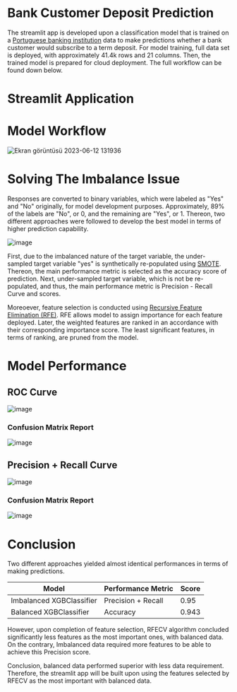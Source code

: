 # Bank Customer Deposit Prediction
 The streamlit app is developed upon a classification model that is trained on a [Portuguese banking institution](https://archive.ics.uci.edu/dataset/222/bank+marketing) data to make predictions whether a bank customer would subscribe to a term deposit. For model training, full data set is deployed, with approximately 41.4k rows and 21 columns. Then, the trained model is prepared for cloud deployment. The full workflow can be found down below.

# Streamlit Application



# Model Workflow


![Ekran görüntüsü 2023-06-12 131936](https://github.com/dfavenfre/customer_deposit_classifier/assets/118773869/1dbbd37d-72be-4066-b691-ee9316285c77)

# Solving The Imbalance Issue
 Responses are converted to binary variables, which were labeled as "Yes" and "No" originally, for model development purposes. Approximately, 89% of the labels are "No", or 0, and the remaining are "Yes", or 1. Thereon, two different approaches were followed to develop the best model in terms of higher prediction capability.
 
![image](https://github.com/dfavenfre/customer_deposit_classifier/assets/118773869/a115ce1f-9c88-47ce-a3de-9f862117adb6)

 First, due to the imbalanced nature of the target variable, the under-sampled target variable "yes" is synthetically re-populated using [SMOTE](https://imbalanced-learn.org/stable/references/generated/imblearn.over_sampling.SMOTE.html). Thereon, the main performance metric is selected as the accuracy score of prediction. Next, under-sampled target variable, which is not be re-populated, and thus, the main performance metric is Precision - Recall Curve and scores. 
 
 Moreoever, feature selection is conducted using [Recursive Feature Elimination (RFE)](https://scikit-learn.org/stable/modules/generated/sklearn.feature_selection.RFE.html). RFE allows model to assign importance for each feature deployed. Later, the weighted features are ranked in an accordance with their corresponding importance score. The least significant features, in terms of ranking, are pruned from the model.

# Model Performance
## ROC Curve
![image](https://github.com/dfavenfre/customer_deposit_classifier/assets/118773869/861d0fc0-b25c-4f1b-b267-bcfc9afb4368)

### Confusion Matrix Report
![image](https://github.com/dfavenfre/customer_deposit_classifier/assets/118773869/deabf16d-ff15-4ae2-9ef4-02b84471434d)
## Precision + Recall Curve 
![image](https://github.com/dfavenfre/customer_deposit_classifier/assets/118773869/de3388c0-d14c-4dfb-a509-357d3cc2d4d8)
### Confusion Matrix Report
![image](https://github.com/dfavenfre/customer_deposit_classifier/assets/118773869/ff70b620-9e36-4f96-99b5-e98fb69fa643)

# Conclusion
Two different approaches yielded almost identical performances in terms of making predictions. 

| Model | Performance Metric | Score|
| ------|-------------------| -----|
| Imbalanced XGBClassifier| Precision + Recall| 0.95|
| Balanced XGBClassifier| Accuracy | 0.943 |

However, upon completion of feature selection, RFECV algorithm concluded significantly less features as the most important ones, with balanced data. On the contrary, Imbalanced data required more features to be able to achieve this Precision score. 

Conclusion, balanced data performed superior with less data requirement. Therefore, the streamlit app will be built upon using the features selected by RFECV as the most important with balanced data.  



